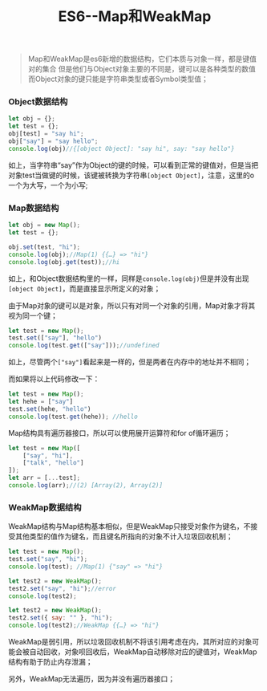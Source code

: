 ﻿---
title: ES6--Map和WeakMap
tags:
- es6
---
>Map和WeakMap是es6新增的数据结构，它们本质与对象一样，都是键值对的集合
>但是他们与Object对象主要的不同是，键可以是各种类型的数值
>而Object对象的键只能是字符串类型或者Symbol类型值；

### Object数据结构
```javaScript
let obj = {};
let test = {};
obj[test] = "say hi";
obj["say"] = "say hello";
console.log(obj)//{[object Object]: "say hi", say: "say hello"}
```
<!--more-->
如上，当字符串“say”作为Object的键的时候，可以看到正常的键值对，但是当把对象test当做键的时候，该键被转换为字符串`[object Object]`，注意，这里的o一个为大写，一个为小写;
### Map数据结构
```javaScript
let obj = new Map();
let test = {};

obj.set(test, "hi");
console.log(obj);//Map(1) {{…} => "hi"}
console.log(obj.get(test));//hi
```
如上，和Object数据结构里的一样，同样是`console.log(obj)`但是并没有出现`[object Object]`，而是直接显示所定义的对象；

由于Map对象的键可以是对象，所以只有对同一个对象的引用，Map对象才将其视为同一个键；
```javaScript
let test = new Map();
test.set(["say"], "hello")
console.log(test.get(["say"]));//undefined
```
如上，尽管两个`["say"]`看起来是一样的，但是两者在内存中的地址并不相同；

而如果将以上代码修改一下：
```javaScript
let test = new Map();
let hehe = ["say"]
test.set(hehe, "hello")
console.log(test.get(hehe)); //hello
```
Map结构具有遍历器接口，所以可以使用展开运算符和for of循环遍历；
```javaScript
let test = new Map([
    ["say", "hi"],
    ["talk", "hello"]
]);
let arr = [...test];
console.log(arr);//(2) [Array(2), Array(2)]
```
### WeakMap数据结构
WeakMap结构与Map结构基本相似，但是WeakMap只接受对象作为键名，不接受其他类型的值作为键名，而且键名所指向的对象不计入垃圾回收机制；
```javaScript
let test = new Map();
test.set("say", "hi");
console.log(test); //Map(1) {"say" => "hi"}

let test2 = new WeakMap();
test2.set("say", "hi");//error
console.log(test2);

let test2 = new WeakMap();
test2.set({ say: "" }, "hi");
console.log(test2);//WeakMap {{…} => "hi"}
```
WeakMap是弱引用，所以垃圾回收机制不将该引用考虑在内，其所对应的对象可能会被自动回收，对象呗回收后，WeakMap自动移除对应的键值对，WeakMap结构有助于防止内存泄漏；

另外，WeakMap无法遍历，因为并没有遍历器接口；





